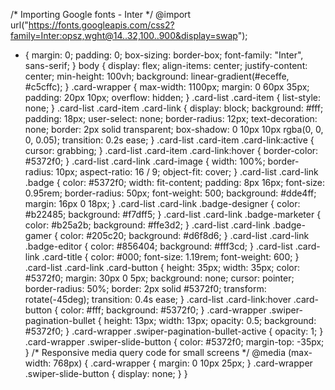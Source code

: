 /* Importing Google fonts - Inter */
@import url("https://fonts.googleapis.com/css2?family=Inter:opsz,wght@14..32,100..900&display=swap");
* {
  margin: 0;
  padding: 0;
  box-sizing: border-box;
  font-family: "Inter", sans-serif;
}
body {
  display: flex;
  align-items: center;
  justify-content: center;
  min-height: 100vh;
  background: linear-gradient(#eceffe, #c5cffc);
}
.card-wrapper {
  max-width: 1100px;
  margin: 0 60px 35px;
  padding: 20px 10px;
  overflow: hidden;
}
.card-list .card-item {
  list-style: none;
}
.card-list .card-item .card-link {
  display: block;
  background: #fff;
  padding: 18px;
  user-select: none;
  border-radius: 12px;
  text-decoration: none;
  border: 2px solid transparent;
  box-shadow: 0 10px 10px rgba(0, 0, 0, 0.05);
  transition: 0.2s ease;
}
.card-list .card-item .card-link:active {
  cursor: grabbing;
}
.card-list .card-item .card-link:hover {
  border-color: #5372f0;
}
.card-list .card-link .card-image {
  width: 100%;
  border-radius: 10px;
  aspect-ratio: 16 / 9;
  object-fit: cover;
}
.card-list .card-link .badge {
  color: #5372f0;
  width: fit-content;
  padding: 8px 16px;
  font-size: 0.95rem;
  border-radius: 50px;
  font-weight: 500;
  background: #dde4ff;
  margin: 16px 0 18px;
}
.card-list .card-link .badge-designer {
  color: #b22485;
  background: #f7dff5;
}
.card-list .card-link .badge-marketer {
  color: #b25a2b;
  background: #ffe3d2;
}
.card-list .card-link .badge-gamer {
  color: #205c20;
  background: #d6f8d6;
}
.card-list .card-link .badge-editor {
  color: #856404;
  background: #fff3cd;
}
.card-list .card-link .card-title {
  color: #000;
  font-size: 1.19rem;
  font-weight: 600;
}
.card-list .card-link .card-button {
  height: 35px;
  width: 35px;
  color: #5372f0;
  margin: 30px 0 5px;
  background: none;
  cursor: pointer;
  border-radius: 50%;
  border: 2px solid #5372f0;
  transform: rotate(-45deg);
  transition: 0.4s ease;
}
.card-list .card-link:hover .card-button {
  color: #fff;
  background: #5372f0;
}
.card-wrapper .swiper-pagination-bullet {
  height: 13px;
  width: 13px;
  opacity: 0.5;
  background: #5372f0;
}
.card-wrapper .swiper-pagination-bullet-active {
  opacity: 1;
}
.card-wrapper .swiper-slide-button {
  color: #5372f0;
  margin-top: -35px;
}
/* Responsive media query code for small screens */
@media (max-width: 768px) {
  .card-wrapper {
    margin: 0 10px 25px;
  }
  .card-wrapper .swiper-slide-button {
    display: none;
  }
}
